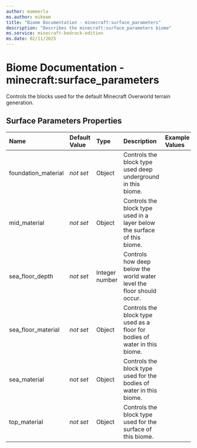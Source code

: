 ```yaml
---
author: mammerla
ms.author: mikeam
title: "Biome Documentation - minecraft:surface_parameters"
description: "Describes the minecraft:surface_parameters biome"
ms.service: minecraft-bedrock-edition
ms.date: 02/11/2025 
---
```


# Biome Documentation - minecraft:surface_parameters

Controls the blocks used for the default Minecraft Overworld terrain generation.


## Surface Parameters Properties

|Name       |Default Value |Type |Description |Example Values |
|:----------|:-------------|:----|:-----------|:------------- |
| foundation_material | *not set* | Object | Controls the block type used deep underground in this biome. |  | 
| mid_material | *not set* | Object | Controls the block type used in a layer below the surface of this biome. |  | 
| sea_floor_depth | *not set* | Integer number | Controls how deep below the world water level the floor should occur. |  | 
| sea_floor_material | *not set* | Object | Controls the block type used as a floor for bodies of water in this biome. |  | 
| sea_material | *not set* | Object | Controls the block type used for the bodies of water in this biome. |  | 
| top_material | *not set* | Object | Controls the block type used for the surface of this biome. |  | 